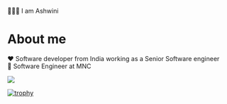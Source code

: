 🙋🏻‍♀️ I am Ashwini 
 
# About me 
  
❤️ Software developer from India working as a Senior Software engineer <br/> 
💼 Software Engineer at MNC 
  
![](https://komarev.com/ghpvc/?username=your-github-ashu23queen) 

[![trophy](https://github-profile-trophy.vercel.app/?username=ashu23queen&theme=juicyfresh
)](https://github.com/ashu23queen/github-profile-trophy)
